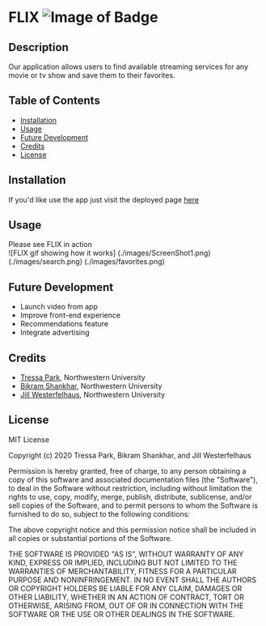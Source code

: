 # FLIX ![Image of Badge](https://img.shields.io/badge/FLIX-Northwestern%20University-orange)

## Description

Our application allows users to find available streaming services for any movie or tv show and save them to their favorites.

## Table of Contents

* [Installation](#installation)
* [Usage](#usage)
* [Future Development](#future%20development)
* [Credits](#credits)
* [License](#license)

## Installation

If you'd like use the app just visit the deployed page [here](https://movie-tracker-user.herokuapp.com/)  

## Usage

Please see FLIX in action  
![FLIX gif showing how it works]
(./images/ScreenShot1.png)
(./images/search.png)
(./images/favorites.png)

## Future Development
* Launch video from app
* Improve front-end experience
* Recommendations feature
* Integrate advertising

## Credits

* [Tressa Park](https://github.com/TressaPark), Northwestern University
* [Bikram Shankhar](https://github.com/bikramshankhar), Northwestern University
* [Jill Westerfelhaus](https://github.com/JIllWesterfelhaus), Northwestern University

## License
MIT License

Copyright (c) 2020 Tressa Park, Bikram Shankhar, and Jill Westerfelhaus

Permission is hereby granted, free of charge, to any person obtaining a copy of this software and associated documentation files (the "Software"), to deal in the Software without restriction, including without limitation the rights to use, copy, modify, merge, publish, distribute, sublicense, and/or sell copies of the Software, and to permit persons to whom the Software is furnished to do so, subject to the following conditions:

The above copyright notice and this permission notice shall be included in all copies or substantial portions of the Software.

THE SOFTWARE IS PROVIDED "AS IS", WITHOUT WARRANTY OF ANY KIND, EXPRESS OR IMPLIED, INCLUDING BUT NOT LIMITED TO THE WARRANTIES OF MERCHANTABILITY, FITNESS FOR A PARTICULAR PURPOSE AND NONINFRINGEMENT. IN NO EVENT SHALL THE AUTHORS OR COPYRIGHT HOLDERS BE LIABLE FOR ANY CLAIM, DAMAGES OR OTHER LIABILITY, WHETHER IN AN ACTION OF CONTRACT, TORT OR OTHERWISE, ARISING FROM, OUT OF OR IN CONNECTION WITH THE SOFTWARE OR THE USE OR OTHER DEALINGS IN THE SOFTWARE.